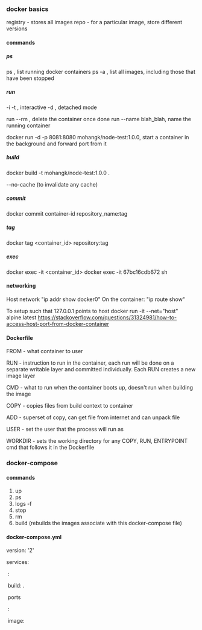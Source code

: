 ### docker basics

registry - stores all images
repo - for a particular image, store different versions

#### commands

##### ps

ps , list running docker containers
ps -a , list all images, including those that have been stopped

##### run

-i -t , interactive
-d , detached mode

run --rm , delete the container once done
run --name blah_blah, name the running container

docker run -d -p 8081:8080 mohangk/node-test:1.0.0, start a container in the background and forward port from it

##### build

docker build -t mohangk/node-test:1.0.0 .

--no-cache (to invalidate any cache)

##### commit

docker commit container-id repository_name:tag

##### tag

docker tag <container_id> repository:tag

##### exec

docker exec -it <container_id> <command>
docker exec -it 67bc16cdb672 sh

#### networking

Host network "ip addr show docker0"
On the container: "ip route show"

To setup such that 127.0.0.1 points to host
docker run -it --net="host" alpine:latest
https://stackoverflow.com/questions/31324981/how-to-access-host-port-from-docker-container

#### Dockerfile

FROM - what container to  user

RUN - instruction to run in the container, each run will be done on a separate writable layer and committed individually. Each RUN creates a new image layer

CMD - what to run when the container boots up, doesn't run when building the image

COPY  - copies files from build context to container

ADD - superset of copy, can get file from internet and can unpack file

USER - set the user that the process will run as 

WORKDIR - sets the working directory for any COPY, RUN, ENTRYPOINT cmd that follows it in the Dockerfile



### docker-compose

#### commands

1. up
2. ps
3. logs -f <container-name>
4. stop 
5. rm
6. build (rebuilds the images associate with this docker-compose file)



#### docker-compose.yml

version: '2'

services:

​    <service-name>:

​        build: .

​        ports

​     <service-name>:

​        image: <image-name>



